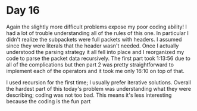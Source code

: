 # Day 16

Again the slightly more difficult problems expose my poor coding ability! I had a lot of trouble understanding all of the rules of this one. In particular I didn't realize the subpackets were full packets with headers. I assumed since they were literals that the header wasn't needed. Once I actually understood the parsing strategy it all fell into place and I reorganized my code to parse the packet data recursively. The first part took 1:13:56 due to all of the complications but then part 2 was pretty straightforward to implement each of the operators and it took me only 16:10 on top of that.

I used recursion for the first time; I usually prefer iterative solutions. Overall the hardest part of this today's problem was understanding what they were describing; coding was not too bad. This means it's less interesting because the coding is the fun part